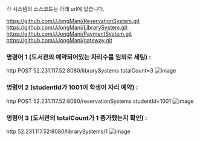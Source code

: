 각 시스템의 소스코드는 아래 url에 있습니다. 

https://github.com/JJongMani/ReservationSystem.git
https://github.com/JJongMani/LibrarySystem.git
https://github.com/JJongMani/PaymentSystem.git
https://github.com/JJongMani/gateway.git

### 명령어 1 (도서관의 예약되어있는 자리수를 임의로 세팅) : 

http POST 52.231.117.52:8080/librarySystems totalCount=3
![image](https://user-images.githubusercontent.com/16271728/80061240-b1d8ed00-856b-11ea-95f9-8d225edf9219.png)

### 명령어 2 (studentId가 1001이 학생이 자리 예약) : 

http POST 52.231.117.52:8080/reservationSystems studentId=1001
![image](https://user-images.githubusercontent.com/16271728/80061324-eea4e400-856b-11ea-902c-e99a5335f340.png)

### 명령어 3 (도서관의 totalCount가 1 증가했는지 확인) : 

http 52.231.117.52:8080/librarySystems/1
![image](https://user-images.githubusercontent.com/16271728/80061655-e26d5680-856c-11ea-8ca4-6714c4d1a0d2.png)

